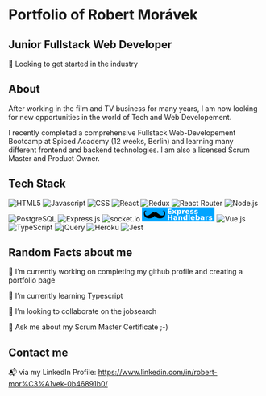 # Portfolio of Robert Morávek
## Junior Fullstack Web Developer
🔭 Looking to get started in the industry

## About
After working in the film and TV business for many years, I am now looking for new opportunities in the world of Tech and Web Developement. 

I recently completed a comprehensive Fullstack Web-Developement Bootcamp at Spiced Academy (12 weeks, Berlin) and learning many different frontend and backend technologies. I am also a licensed Scrum Master and Product Owner.

## Tech Stack
![HTML5](https://img.shields.io/badge/HTML5-E34F26?style=for-the-badge&logo=html5&logoColor=white)
![Javascript](https://img.shields.io/badge/JavaScript-323330?style=for-the-badge&logo=javascript&logoColor=F7DF1E)
![CSS](https://img.shields.io/badge/CSS3-1572B6?style=for-the-badge&logo=css3&logoColor=white)
![React](https://img.shields.io/badge/React-20232A?style=for-the-badge&logo=react&logoColor=61DAFB)
![Redux](https://img.shields.io/badge/Redux-593D88?style=for-the-badge&logo=redux&logoColor=white)
![React Router](https://img.shields.io/badge/React_Router-CA4245?style=for-the-badge&logo=react-router&logoColor=white)
![Node.js](https://img.shields.io/badge/Node.js-43853D?style=for-the-badge&logo=node.js&logoColor=white)
![PostgreSQL](https://img.shields.io/badge/PostgreSQL-316192?style=for-the-badge&logo=postgresql&logoColor=white)
![Express.js](https://img.shields.io/badge/Express.js-404D59?style=for-the-badge/)
![socket.io](https://www.vectorlogo.zone/logos/socketio/socketio-ar21.svg)
![Express-Handlebars](https://github.com/RobertMoravek/Public-Transport-Jungle/blob/master/public/express-handlebars.png)
![Vue.js](https://img.shields.io/badge/Vue.js-35495E?style=for-the-badge&logo=vue.js&logoColor=4FC08D)
![TypeScript](https://img.shields.io/badge/TypeScript-007ACC?style=for-the-badge&logo=typescript&logoColor=white)
![jQuery](https://img.shields.io/badge/jQuery-0769AD?style=for-the-badge&logo=jquery&logoColor=white)
![Heroku](https://img.shields.io/badge/Heroku-430098?style=for-the-badge&logo=heroku&logoColor=white)
![Jest](https://img.shields.io/badge/Jest-323330?style=for-the-badge&logo=Jest&logoColor=white)

## Random Facts about me
🔭 I’m currently working on completing my github profile and creating a portfolio page

🌱 I’m currently learning Typescript

👯 I’m looking to collaborate on the jobsearch

💬 Ask me about my Scrum Master Certificate ;-)


## Contact me
📬 via my LinkedIn Profile:
https://www.linkedin.com/in/robert-mor%C3%A1vek-0b46891b0/


